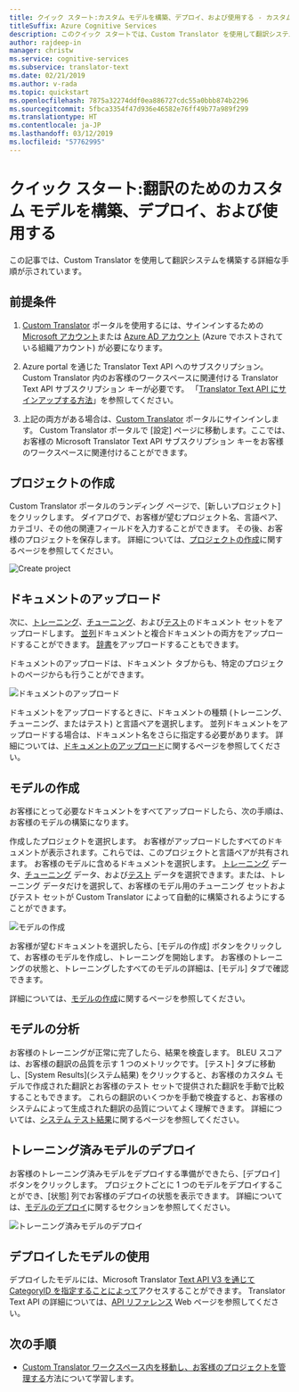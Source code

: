 ```yaml
---
title: クイック スタート:カスタム モデルを構築、デプロイ、および使用する - カスタム翻訳ツール
titleSuffix: Azure Cognitive Services
description: このクイック スタートでは、Custom Translator を使用して翻訳システムを構築する詳細なプロセスを実行します。
author: rajdeep-in
manager: christw
ms.service: cognitive-services
ms.subservice: translator-text
ms.date: 02/21/2019
ms.author: v-rada
ms.topic: quickstart
ms.openlocfilehash: 7875a32274ddf0ea886727cdc55a0bbb874b2296
ms.sourcegitcommit: 5fbca3354f47d936e46582e76ff49b77a989f299
ms.translationtype: HT
ms.contentlocale: ja-JP
ms.lasthandoff: 03/12/2019
ms.locfileid: "57762995"
---
```

# <a name="quickstart-build-deploy-and-use-a-custom-model-for-translation"></a>クイック スタート:翻訳のためのカスタム モデルを構築、デプロイ、および使用する

この記事では、Custom Translator を使用して翻訳システムを構築する詳細な手順が示されています。

## <a name="prerequisites"></a>前提条件

1. [Custom Translator](https://portal.customtranslator.azure.ai) ポータルを使用するには、サインインするための [Microsoft アカウント](https://signup.live.com)または [Azure AD アカウント](https://docs.microsoft.com/azure/active-directory/fundamentals/active-directory-whatis) (Azure でホストされている組織アカウント) が必要になります。

2. Azure portal を通じた Translator Text API へのサブスクリプション。 Custom Translator 内のお客様のワークスペースに関連付ける Translator Text API サブスクリプション キーが必要です。 「[Translator Text API にサインアップする方法](https://docs.microsoft.com/azure/cognitive-services/translator/translator-text-how-to-signup)」を参照してください。

3. 上記の両方がある場合は、[Custom Translator](https://portal.customtranslator.azure.ai) ポータルにサインインします。 Custom Translator ポータルで [設定] ページに移動します。ここでは、お客様の Microsoft Translator Text API サブスクリプション キーをお客様のワークスペースに関連付けることができます。

## <a name="create-a-project"></a>プロジェクトの作成

Custom Translator ポータルのランディング ページで、[新しいプロジェクト] をクリックします。 ダイアログで、お客様が望むプロジェクト名、言語ペア、カテゴリ、その他の関連フィールドを入力することができます。 その後、お客様のプロジェクトを保存します。 詳細については、[プロジェクトの作成](how-to-create-project.md)に関するページを参照してください。

![Create project](media/quickstart/ct-how-to-create-project.png)


## <a name="upload-documents"></a>ドキュメントのアップロード

次に、[トレーニング](training-and-model.md#training-dataset-for-custom-translator)、[チューニング](training-and-model.md#tuning-dataset-for-custom-translator)、および[テスト](training-and-model.md#testing-dataset-for-custom-translator)のドキュメント セットをアップロードします。 [並列](what-are-parallel-documents.md)ドキュメントと複合ドキュメントの両方をアップロードすることができます。 [辞書](what-is-dictionary.md)をアップロードすることもできます。

ドキュメントのアップロードは、ドキュメント タブからも、特定のプロジェクトのページからも行うことができます。

![ドキュメントのアップロード](media/quickstart/ct-how-to-upload.png)

ドキュメントをアップロードするときに、ドキュメントの種類 (トレーニング、チューニング、またはテスト) と言語ペアを選択します。 並列ドキュメントをアップロードする場合は、ドキュメント名をさらに指定する必要があります。 詳細については、[ドキュメントのアップロード](how-to-upload-document.md)に関するページを参照してください。

## <a name="create-a-model"></a>モデルの作成

お客様にとって必要なドキュメントをすべてアップロードしたら、次の手順は、お客様のモデルの構築になります。

作成したプロジェクトを選択します。 お客様がアップロードしたすべてのドキュメントが表示されます。これらでは、このプロジェクトと言語ペアが共有されます。 お客様のモデルに含めるドキュメントを選択します。 [トレーニング](training-and-model.md#training-dataset-for-custom-translator) データ、[チューニング](training-and-model.md#tuning-dataset-for-custom-translator) データ、および[テスト](training-and-model.md#testing-dataset-for-custom-translator) データを選択できます。または、トレーニング データだけを選択して、お客様のモデル用のチューニング セットおよびテスト セットが Custom Translator によって自動的に構築されるようにすることができます。

![モデルの作成](media/quickstart/ct-how-to-train.png)

お客様が望むドキュメントを選択したら、[モデルの作成] ボタンをクリックして、お客様のモデルを作成し、トレーニングを開始します。 お客様のトレーニングの状態と、トレーニングしたすべてのモデルの詳細は、[モデル] タブで確認できます。

詳細については、[モデルの作成](how-to-train-model.md)に関するページを参照してください。

## <a name="analyze-your-model"></a>モデルの分析

お客様のトレーニングが正常に完了したら、結果を検査します。 BLEU スコアは、お客様の翻訳の品質を示す 1 つのメトリックです。 [テスト] タブに移動し、[System Results]\(システム結果\) をクリックすると、お客様のカスタム モデルで作成された翻訳とお客様のテスト セットで提供された翻訳を手動で比較することもできます。 これらの翻訳のいくつかを手動で検査すると、お客様のシステムによって生成された翻訳の品質についてよく理解できます。 詳細については、[システム テスト結果](how-to-view-system-test-results.md)に関するページを参照してください。

## <a name="deploy-a-trained-model"></a>トレーニング済みモデルのデプロイ

お客様のトレーニング済みモデルをデプロイする準備ができたら、[デプロイ] ボタンをクリックします。 プロジェクトごとに 1 つのモデルをデプロイすることができ、[状態] 列でお客様のデプロイの状態を表示できます。 詳細については、[モデルのデプロイ](how-to-view-system-test-results.md#deploy-a-model)に関するセクションを参照してください。

![トレーニング済みモデルのデプロイ](media/quickstart/ct-how-to-deploy.png)

## <a name="use-a-deployed-model"></a>デプロイしたモデルの使用

デプロイしたモデルには、Microsoft Translator [Text API V3 を通じて CategoryID を指定することによって](https://docs.microsoft.com/azure/cognitive-services/translator/reference/v3-0-translate?tabs=curl)アクセスすることができます。 Translator Text API の詳細については、[API リファレンス](https://docs.microsoft.com/azure/cognitive-services/translator/reference/v3-0-reference) Web ページを参照してください。

## <a name="next-steps"></a>次の手順

- [Custom Translator ワークスペース内を移動し、お客様のプロジェクトを管理する](workspace-and-project.md)方法について学習します。
